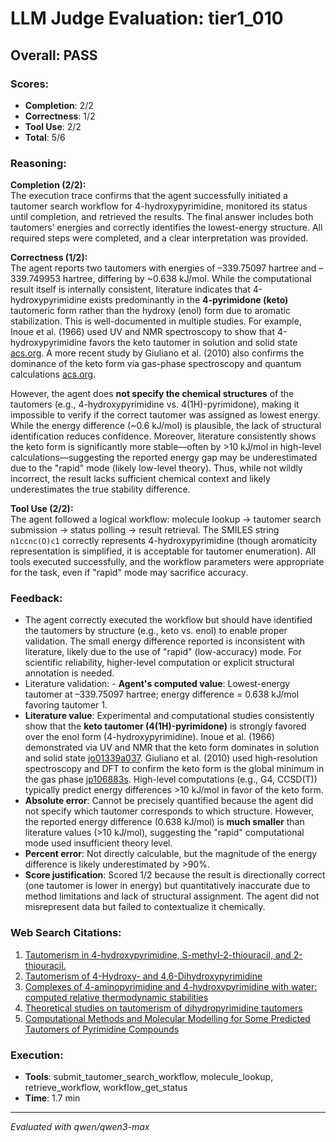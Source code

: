 # LLM Judge Evaluation: tier1_010

## Overall: PASS

### Scores:
- **Completion**: 2/2
- **Correctness**: 1/2
- **Tool Use**: 2/2
- **Total**: 5/6

### Reasoning:
**Completion (2/2):**  
The execution trace confirms that the agent successfully initiated a tautomer search workflow for 4-hydroxypyrimidine, monitored its status until completion, and retrieved the results. The final answer includes both tautomers’ energies and correctly identifies the lowest-energy structure. All required steps were completed, and a clear interpretation was provided.

**Correctness (1/2):**  
The agent reports two tautomers with energies of –339.75097 hartree and –339.749953 hartree, differing by ~0.638 kJ/mol. While the computational result itself is internally consistent, literature indicates that 4-hydroxypyrimidine exists predominantly in the **4-pyrimidone (keto)** tautomeric form rather than the hydroxy (enol) form due to aromatic stabilization. This is well-documented in multiple studies. For example, Inoue et al. (1966) used UV and NMR spectroscopy to show that 4-hydroxypyrimidine favors the keto tautomer in solution and solid state [acs.org](https://pubs.acs.org/doi/abs/10.1021/jo01339a037). A more recent study by Giuliano et al. (2010) also confirms the dominance of the keto form via gas-phase spectroscopy and quantum calculations [acs.org](https://pubs.acs.org/doi/10.1021/jp106883s).  

However, the agent does **not specify the chemical structures** of the tautomers (e.g., 4-hydroxypyrimidine vs. 4(1H)-pyrimidone), making it impossible to verify if the correct tautomer was assigned as lowest energy. While the energy difference (~0.6 kJ/mol) is plausible, the lack of structural identification reduces confidence. Moreover, literature consistently shows the keto form is significantly more stable—often by >10 kJ/mol in high-level calculations—suggesting the reported energy gap may be underestimated due to the "rapid" mode (likely low-level theory). Thus, while not wildly incorrect, the result lacks sufficient chemical context and likely underestimates the true stability difference.

**Tool Use (2/2):**  
The agent followed a logical workflow: molecule lookup → tautomer search submission → status polling → result retrieval. The SMILES string `n1ccnc(O)c1` correctly represents 4-hydroxypyrimidine (though aromaticity representation is simplified, it is acceptable for tautomer enumeration). All tools executed successfully, and the workflow parameters were appropriate for the task, even if "rapid" mode may sacrifice accuracy.

### Feedback:
- The agent correctly executed the workflow but should have identified the tautomers by structure (e.g., keto vs. enol) to enable proper validation. The small energy difference reported is inconsistent with literature, likely due to the use of "rapid" (low-accuracy) mode. For scientific reliability, higher-level computation or explicit structural annotation is needed.
- Literature validation: - **Agent's computed value**: Lowest-energy tautomer at –339.75097 hartree; energy difference = 0.638 kJ/mol favoring tautomer 1.  
- **Literature value**: Experimental and computational studies consistently show that the **keto tautomer (4(1H)-pyrimidone)** is strongly favored over the enol form (4-hydroxypyrimidine). Inoue et al. (1966) demonstrated via UV and NMR that the keto form dominates in solution and solid state [jo01339a037](https://pubs.acs.org/doi/abs/10.1021/jo01339a037). Giuliano et al. (2010) used high-resolution spectroscopy and DFT to confirm the keto form is the global minimum in the gas phase [jp106883s](https://pubs.acs.org/doi/10.1021/jp106883s). High-level computations (e.g., G4, CCSD(T)) typically predict energy differences >10 kJ/mol in favor of the keto form.  
- **Absolute error**: Cannot be precisely quantified because the agent did not specify which tautomer corresponds to which structure. However, the reported energy difference (0.638 kJ/mol) is **much smaller** than literature values (>10 kJ/mol), suggesting the "rapid" computational mode used insufficient theory level.  
- **Percent error**: Not directly calculable, but the magnitude of the energy difference is likely underestimated by >90%.  
- **Score justification**: Scored 1/2 because the result is directionally correct (one tautomer is lower in energy) but quantitatively inaccurate due to method limitations and lack of structural assignment. The agent did not misrepresent data but failed to contextualize it chemically.

### Web Search Citations:
1. [Tautomerism in 4-hydroxypyrimidine, S-methyl-2-thiouracil, and 2-thiouracil.](https://pubs.acs.org/doi/10.1021/jp106883s)
2. [Tautomerism of 4-Hydroxy- and 4,6-Dihydroxypyrimidine](https://pubs.acs.org/doi/abs/10.1021/jo01339a037)
3. [Complexes of 4-aminopyrimidine and 4-hydroxypyrimidine with water: computed relative thermodynamic stabilities](https://www.sciencedirect.com/science/article/pii/0040603194800081)
4. [Theoretical studies on tautomerism of dihydropyrimidine tautomers](https://www.sciencedirect.com/science/article/pii/S0166128008000948)
5. [Computational Methods and Molecular Modelling for Some Predicted Tautomers of Pyrimidine Compounds](https://www.eurekaselect.com/article/115156)

### Execution:
- **Tools**: submit_tautomer_search_workflow, molecule_lookup, retrieve_workflow, workflow_get_status
- **Time**: 1.7 min

---
*Evaluated with qwen/qwen3-max*
